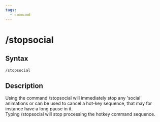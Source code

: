 ```yaml
---
tags:
  - command
---
```


# /stopsocial

## Syntax

<!--cmd-syntax-start-->
```eqcommand
/stopsocial
```
<!--cmd-syntax-end-->

## Description

<!--cmd-desc-start-->
Using the command /stopsocial will immediately stop any 'social' animations or can be used to cancel a hot-key sequence, that may for instance have a long pause in it.  
Typing /stopsocial will stop processing the hotkey command sequence.
<!--cmd-desc-end-->